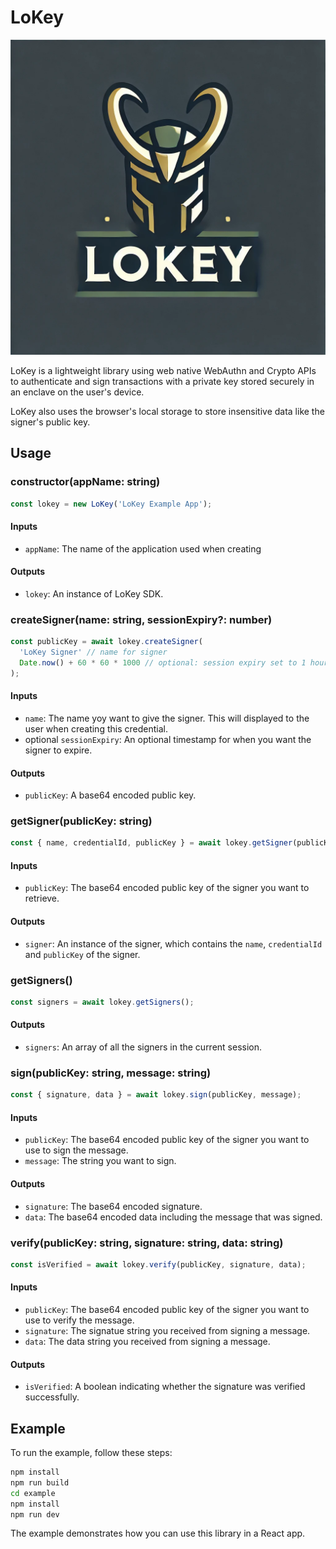 # LoKey

![LoKey](https://github.com/orbs-network/lokey/blob/main/src/images/lokey-logo2.png?raw=true)

LoKey is a lightweight library using web native WebAuthn and Crypto APIs to authenticate and sign transactions with a private key stored securely in an enclave on the user's device.

LoKey also uses the browser's local storage to store insensitive data like the signer's public key.

## Usage

### constructor(appName: string)

```javascript
const lokey = new LoKey('LoKey Example App');
```

#### Inputs

- `appName`: The name of the application used when creating

#### Outputs

- `lokey`: An instance of LoKey SDK.

### createSigner(name: string, sessionExpiry?: number)

```javascript
const publicKey = await lokey.createSigner(
  'LoKey Signer' // name for signer
  Date.now() + 60 * 60 * 1000 // optional: session expiry set to 1 hour
);
```

#### Inputs

- `name`: The name yoy want to give the signer. This will displayed to the user when creating this credential.
- optional `sessionExpiry`: An optional timestamp for when you want the signer to expire.

#### Outputs

- `publicKey`: A base64 encoded public key.

### getSigner(publicKey: string)

```javascript
const { name, credentialId, publicKey } = await lokey.getSigner(publicKey);
```

#### Inputs

- `publicKey`: The base64 encoded public key of the signer you want to retrieve.

#### Outputs

- `signer`: An instance of the signer, which contains the `name`, `credentialId` and `publicKey` of the signer.

### getSigners()

```javascript
const signers = await lokey.getSigners();
```

#### Outputs

- `signers`: An array of all the signers in the current session.

### sign(publicKey: string, message: string)

```javascript
const { signature, data } = await lokey.sign(publicKey, message);
```

#### Inputs

- `publicKey`: The base64 encoded public key of the signer you want to use to sign the message.
- `message`: The string you want to sign.

#### Outputs

- `signature`: The base64 encoded signature.
- `data`: The base64 encoded data including the message that was signed.

### verify(publicKey: string, signature: string, data: string)

```javascript
const isVerified = await lokey.verify(publicKey, signature, data);
```

#### Inputs

- `publicKey`: The base64 encoded public key of the signer you want to use to verify the message.
- `signature`: The signatue string you received from signing a message.
- `data`: The data string you received from signing a message.

#### Outputs

- `isVerified`: A boolean indicating whether the signature was verified successfully.

## Example

To run the example, follow these steps:

```bash
npm install
npm run build
cd example
npm install
npm run dev
```

The example demonstrates how you can use this library in a React app.
